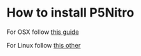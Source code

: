 How to install P5Nitro
======================

For OSX follow [this guide](https://github.com/davidedc/P5Nitro/blob/master/Docs/How%20to%20export%20P5Nitro%20as%20an%20app%20-%20OSX.md)

For Linux follow [this other](https://github.com/davidedc/P5Nitro/blob/master/Docs/How%20to%20export%20P5Nitro%20as%20an%20app%20-%20OLinux.md)